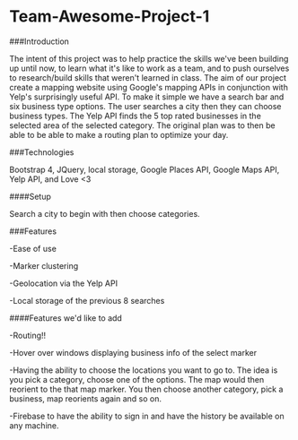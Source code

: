 # Team-Awesome-Project-1

###Introduction

The intent of this project was to help practice the skills we've been building up until now, to learn what it's like to work as a team, and to push ourselves to research/build skills that weren't learned in class. The aim of our project create a mapping website using Google's mapping APIs in conjunction with Yelp's surprisingly useful API. To make it simple we have a search bar and six business type options. The user searches a city then they can choose business types. The Yelp API finds the 5 top rated businesses in the selected area of the selected category. The original plan was to then be able to be able to make a routing plan to optimize your day.

###Technologies

Bootstrap 4, JQuery, local storage, Google Places API, Google Maps API, Yelp API, and Love <3

####Setup

Search a city to begin with then choose categories.

###Features

-Ease of use

-Marker clustering

-Geolocation via the Yelp API

-Local storage of the previous 8 searches

####Features we'd like to add

-Routing!!

-Hover over windows displaying business info of the select marker

-Having the ability to choose the locations you want to go to. The idea is you pick a category, choose one of the options. The map would then reorient to the that map marker. You then choose another category, pick a business, map reorients again and so on.

-Firebase to have the ability to sign in and have the history be available on any machine.
